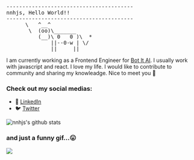 
<pre>
----------------------------------------
<span>nnhjs, Hello World!!</span>
----------------------------------------
      \   ^__^
       \  (oo)\_______
          (__)\ 0   0 )\  *
              ||--0-w | \/
              ||     ||
</pre>

I am currently working as a Frontend Engineer for [Bot It AI](https://bot-it.ai/). I usually work with javascript and react. I love my life. I would like to contribute to community and sharing my knowleadge. Nice to meet you 👋

### Check out my social medias:

- 🔗 [LinkedIn](https://www.linkedin.com/in/nnhungjs/)
- 🐦 [Twitter](https://twitter.com/nnhungjs)

![nnhjs's github stats](https://github-readme-stats.vercel.app/api?username=nnhjs&show_icons=true)

### and just a funny gif...😛
![](https://media.giphy.com/media/13GIgrGdslD9oQ/giphy.gif)
